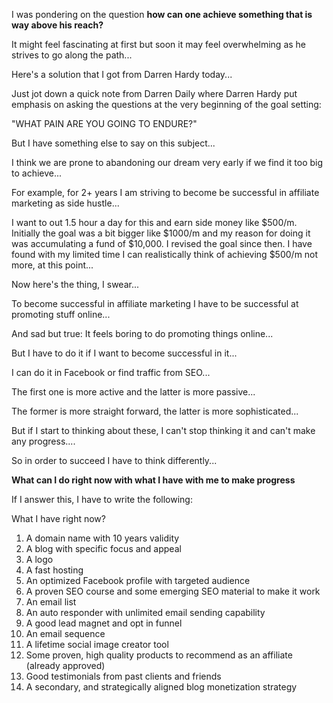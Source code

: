 I was pondering on the question **how can one achieve something that is way above his reach?**

It might feel fascinating at first but soon it may feel overwhelming as he strives to go along the path...

Here's a solution that I got from Darren Hardy today...

Just jot down a quick note from Darren Daily where Darren Hardy put emphasis on asking the questions at the very beginning of the goal setting:

"WHAT PAIN ARE YOU GOING TO ENDURE?"

But I have something else to say on this subject...

I think we are prone to abandoning our dream very early if we find it too big to achieve...

For example, for 2+ years I am striving to become be successful in affiliate marketing as side hustle...

I want to out 1.5 hour a day for this and earn side money like $500/m. Initially the goal was a bit bigger like $1000/m and my reason for doing it was accumulating a fund of $10,000. I revised the goal since then. I have found with my limited time I can realistically think of achieving $500/m not more, at this point...

Now here's the thing, I swear...

To become successful in affiliate marketing I have to be successful at promoting stuff online...

And sad but true: It feels boring to do promoting things online...

But I have to do it if I want to become successful in it...

I can do it in Facebook or find traffic from SEO...

The first one is more active and the latter is more passive...

The former is more straight forward, the latter is more sophisticated...

But if I start to thinking about these, I can't stop thinking it and can't make any progress....

So in order to succeed I have to think differently...

**What can I do right now with what I have with me to make progress**

If I answer this, I have to write the following:

What I have right now?
1. A domain name with 10 years validity 
2. A blog with specific focus and appeal
3. A logo
4. A fast hosting
5. An optimized Facebook profile with targeted audience
6. A proven SEO course and some emerging SEO material to make it work
7. An email list
8. An auto responder with unlimited email sending capability
9. A good lead magnet and opt in funnel
10. An email sequence
11. A lifetime social image creator tool
12. Some proven, high quality products to recommend as an affiliate (already approved)
13. Good testimonials from past clients and friends
14. A secondary, and strategically aligned blog monetization strategy



